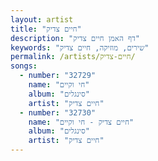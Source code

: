 ```yaml
---
layout: artist
title: "חיים צדיק"
description: "דף האמן חיים צדיק"
keywords: "שירים, מוזיקה, חיים צדיק"
permalink: /artists/חיים-צדיק/
songs:
  - number: "32729"
    name: "חי וקיים"
    album: "סינגלים"
    artist: "חיים צדיק"
  - number: "32730"
    name: "חיים צדיק - חי וקיים"
    album: "סינגלים"
    artist: "חיים צדיק"
---
```


